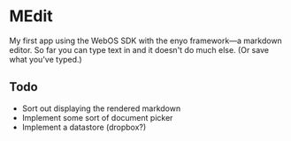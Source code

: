 # MEdit

My first app using the WebOS SDK with the enyo framework—a markdown editor. So far you can type text in and it doesn't do much else. (Or save what you've typed.)

## Todo

* Sort out displaying the rendered markdown
* Implement some sort of document picker
* Implement a datastore (dropbox?)
